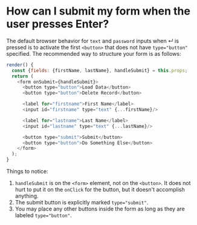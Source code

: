 # How can I submit my form when the user presses Enter?

The default browser behavior for `text` and `password` inputs when ↵ is pressed is to activate the first `<button>`
that does not have `type="button"` specified. The recommended way to structure your form is as follows:

```javascript
render() {
  const {fields: {firstName, lastName}, handleSubmit} = this.props;
  return (
    <form onSubmit={handleSubmit}>
      <button type="button">Load Data</button>
      <button type="button">Delete Record</button>

      <label for="firstname">First Name</label>
      <input id="firstname" type="text" {...firstName}/>

      <label for="lastname">Last Name</label>
      <input id="lastname" type="text" {...lastName}/>

      <button type="submit">Submit</button>
      <button type="button">Do Something Else</button>
    </form>
  );
}
```

Things to notice:

1. `handleSubmit` is on the `<form>` element, not on the `<button>`. It does not hurt to put it on the `onClick` for
   the button, but it doesn't accomplish anything.
2. The submit button is explicitly marked `type="submit"`.
3. You may place any other buttons inside the form as long as they are labeled `type="button"`.
